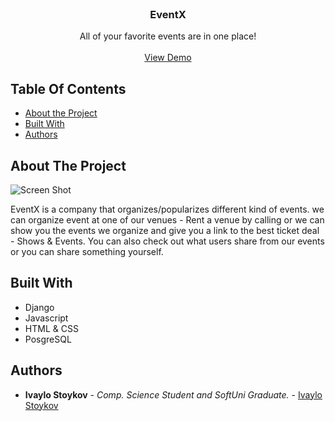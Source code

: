 <br/>
<p align="center">
  <h3 align="center">EventX</h3>

  <p align="center">
    All of your favorite events are in one place!
    <br/>
    <br/>
    <a href="https://event-x.onrender.com">View Demo</a>
  </p>




## Table Of Contents

* [About the Project](#about-the-project)
* [Built With](#built-with)
* [Authors](#authors)


## About The Project

![Screen Shot](https://i.ibb.co/v4TSYSt/Screenshot-6.png)

EventX is a company that organizes/popularizes different kind of events. we can organize event at one of our venues - Rent a venue by calling or we can show you the events we organize and give you a link to the best ticket deal - Shows & Events. You can also check out what users share from our events or you can share something yourself.

## Built With

- Django
- Javascript
- HTML & CSS
- PosgreSQL



## Authors

* **Ivaylo Stoykov** - *Comp. Science Student and SoftUni Graduate.* - [Ivaylo Stoykov](https://github.com/doubl3magic)
